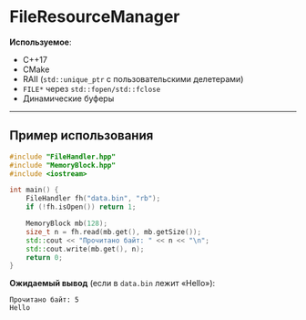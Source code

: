 # FileResourceManager

**Используемое**:
- C++17
- CMake
- RAII (`std::unique_ptr` с пользовательскими делетерами)
- `FILE*` через `std::fopen/std::fclose`
- Динамические буферы

---

## Пример использования

```cpp
#include "FileHandler.hpp"
#include "MemoryBlock.hpp"
#include <iostream>

int main() {
    FileHandler fh("data.bin", "rb");
    if (!fh.isOpen()) return 1;

    MemoryBlock mb(128);
    size_t n = fh.read(mb.get(), mb.getSize());
    std::cout << "Прочитано байт: " << n << "\n";
    std::cout.write(mb.get(), n);
    return 0;
}
```

**Ожидаемый вывод** (если в `data.bin` лежит «Hello»):
```
Прочитано байт: 5
Hello
```
